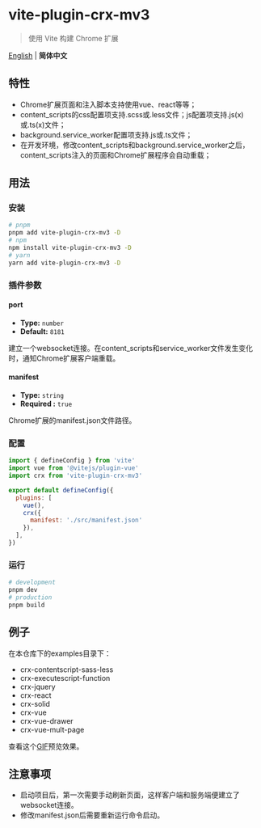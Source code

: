 
# vite-plugin-crx-mv3

> 使用 Vite 构建 Chrome 扩展

[English](./README.md) | **简体中文** 

## 特性

+ Chrome扩展页面和注入脚本支持使用vue、react等等；
+ content_scripts的css配置项支持.scss或.less文件；js配置项支持.js(x)或.ts(x)文件；
+ background.service_worker配置项支持.js或.ts文件；
+ 在开发环境，修改content_scripts和background.service_worker之后，content_scripts注入的页面和Chrome扩展程序会自动重载；

## 用法

### 安装

```bash
# pnpm
pnpm add vite-plugin-crx-mv3 -D
# npm
npm install vite-plugin-crx-mv3 -D
# yarn
yarn add vite-plugin-crx-mv3 -D
```

### 插件参数

#### port

- **Type:** `number`
- **Default:** `8181`

建立一个websocket连接。在content_scripts和service_worker文件发生变化时，通知Chrome扩展客户端重载。

#### manifest

- **Type:** `string`
- **Required :** `true`

Chrome扩展的manifest.json文件路径。

### 配置
```js
import { defineConfig } from 'vite'
import vue from '@vitejs/plugin-vue'
import crx from 'vite-plugin-crx-mv3'

export default defineConfig({
  plugins: [
    vue(),
    crx({
      manifest: './src/manifest.json'
    }),
  ],
})
```

### 运行
```bash
# development
pnpm dev
# production
pnpm build
```

## 例子
在本仓库下的examples目录下：

+ crx-contentscript-sass-less
+ crx-executescript-function
+ crx-jquery
+ crx-react
+ crx-solid
+ crx-vue
+ crx-vue-drawer
+ crx-vue-mult-page

查看这个[GIF](./docs/gif.md)预览效果。

## 注意事项
+ 启动项目后，第一次需要手动刷新页面，这样客户端和服务端便建立了websocket连接。
+ 修改manifest.json后需要重新运行命令启动。
